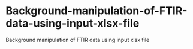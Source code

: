 # Background-manipulation-of-FTIR-data-using-input-xlsx-file
Background manipulation of FTIR data using input xlsx file
